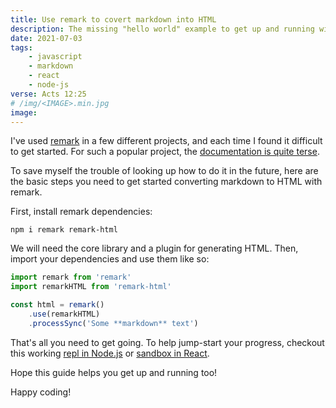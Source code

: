 ```yaml
---
title: Use remark to covert markdown into HTML
description: The missing "hello world" example to get up and running with remark 
date: 2021-07-03
tags:
    - javascript
    - markdown
    - react
    - node-js
verse: Acts 12:25
# /img/<IMAGE>.min.jpg
image:
---
```


I've used [remark](https://npm.im/remark) in a few different projects, and each time I found it difficult to get started. For such a popular project, the [documentation is quite terse](https://remark.js.org/).

To save myself the trouble of looking up how to do it in the future, here are the basic steps you need to get started converting markdown to HTML with remark.

First, install remark dependencies:

```
npm i remark remark-html
```

We will need the core library and a plugin for generating HTML. Then, import your dependencies and use them like so:

```js
import remark from 'remark'
import remarkHTML from 'remark-html'

const html = remark()
    .use(remarkHTML)
    .processSync('Some **markdown** text')
```

That's all you need to get going. To help jump-start your progress, checkout this working [repl in Node.js](https://replit.com/@SeanMcP/remark-example#index.js) or [sandbox in React](https://codesandbox.io/s/react-remark-example-kofy0).

Hope this guide helps you get up and running too!

Happy coding!
